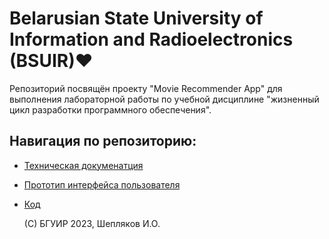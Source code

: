 # Belarusian State University of Information and Radioelectronics (BSUIR)❤️

Репозиторий посвящён проекту "Movie Recommender App" для выполнения лабораторной работы по учебной дисциплине "жизненный цикл разработки программного обеспечения".

## Навигация по репозиторию:

- [Техническая докуменатция](Документация/Requirements%20Document.md)
- [Прототип интерфейса пользователя](Документация/Прототип%20интерфейса%20(мокап).pdf)
- [Код](Документация/CodeFile)

  (С) БГУИР 2023, Шепляков И.О.


